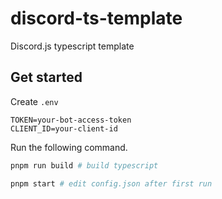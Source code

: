 # discord-ts-template

Discord.js typescript template

## Get started

Create `.env`
```
TOKEN=your-bot-access-token
CLIENT_ID=your-client-id
```

Run the following command.
```sh
pnpm run build # build typescript

pnpm start # edit config.json after first run
```